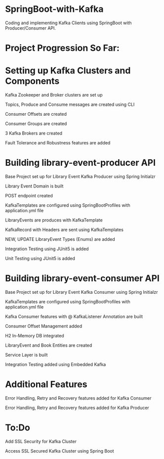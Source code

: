 # SpringBoot-with-Kafka

Coding and implementing Kafka Clients using SpringBoot with Producer/Consumer API.

# Project Progression So Far:

# Setting up Kafka Clusters and Components

Kafka Zookeeper and Broker clusters are set up

Topics, Produce and Consume messages are created using CLI

Consumer Offsets are created

Consumer Groups are created

3 Kafka Brokers are created

Fault Tolerance and Robustness features are added

# Building library-event-producer API

Base Project set up for Library Event Kafka Producer using Spring Initialzr

Library Event Domain is built

POST endpoint created

KafkaTemplates are configured using SpringBootProfiles with application.yml file

LibraryEvents are produces with KafkaTemplate

KafkaRecord with Headers are sent using KafkaTemplates

NEW, UPDATE LibraryEvent Types (Enums) are added

Integration Testing using JUnit5 is added

Unit Testing using JUnit5 is added

# Building library-event-consumer API

Base Project set up for Library Event Kafka Consumer using Spring Initialzr

KafkaTemplates are configured using SpringBootProfiles with application.yml file

Kafka Consumer features with @ KafkaListener Annotation are built

Consumer Offset Management added

H2 In-Memory DB integrated

LibraryEvent and Book Entities are created

Service Layer is built

Integration Testing added using Embedded Kafka

# Additional Features 

Error Handling, Retry and Recovery features added for Kafka Consumer

Error Handling, Retry and Recovery features added for Kafka Producer

# To:Do

Add SSL Security for Kafka Cluster

Access SSL Secured Kafka Cluster using Spring Boot











